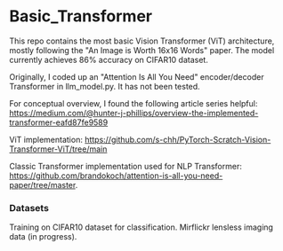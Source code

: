 # Basic_Transformer

This repo contains the most basic Vision Transformer (ViT) architecture, mostly following the "An Image is Worth 16x16 Words" paper. The model currently achieves 86% accuracy on CIFAR10 dataset.

Originally, I coded up an "Attention Is All You Need" encoder/decoder Transformer in llm_model.py. It has not been tested. 

For conceptual overview, I found the following article series helpful: 
https://medium.com/@hunter-j-phillips/overview-the-implemented-transformer-eafd87fe9589

ViT implementation:
https://github.com/s-chh/PyTorch-Scratch-Vision-Transformer-ViT/tree/main 

Classic Transformer implementation used for NLP Transformer: 
https://github.com/brandokoch/attention-is-all-you-need-paper/tree/master.

### Datasets 

Training on CIFAR10 dataset for classification. 
Mirflickr lensless imaging data (in progress).
